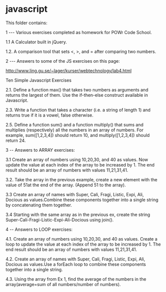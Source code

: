 # javascript

This folder contains:

1 --- Various exercises completed as homework for POWr Code School.

1.1 A Calculator built in jQuery.

1.2. A comparison tool that sets <, >, and = after comparing two numbers.


2 --- Answers to some of the JS exercises on this page:

http://www.ling.gu.se/~lager/kurser/webtechnology/lab4.html

Ten Simple Javascript Exercises

2.1. Define a function max() that takes two numbers as arguments and returns the largest of them. Use the if-then-else construct
available in Javascript.

2.3. Write a function that takes a character (i.e. a string of length 1) and returns true if it is a vowel, false otherwise.

2.5. Define a function sum() and a function multiply() that sums and multiplies (respectively) all the numbers in an array
of numbers. For example, sum([1,2,3,4]) should return 10, and multiply([1,2,3,4]) should return 24.


3 -- Answers to ARRAY exercises:

3.1 Create an array of numbers using 10,20,30, and 40 as values. Now update the value at each index of the array to be increased by 1. The end result should be an array of numbers with values 11,21,31,41.

3.2. Take the array in the previous example, create a new element with the value of 51at the end of the array. (Append 51 to the array).

3.3 Create an array of names with Super, Cali, Fragi, Listic, Expi, Ali, Docious as values.Combine these components together into a single string by concatenating them together.

3.4 Starting with the same array as in the previous ex, create the string Super-Cali-Fragi-Listic-Expi-Ali-Docious using join().


4 -- Answers to LOOP exercises:

4.1. Create an array of numbers using 10,20,30, and 40 as values. Create a loop to update the value at each index of the array to be increased by 1. The end result should be an array of numbers with values 11,21,31,41.

4.2. Create an array of names with Super, Cali, Fragi, Listic, Expi, Ali, Docious as values.Use a forEach loop to combine these components together into a single string.

4.3. Using the array from Ex 1, find the average of the numbers in the array(average=sum of all numbers/number of numbers).
